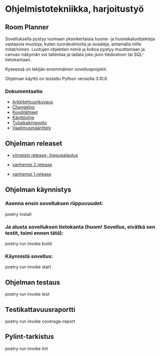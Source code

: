 # Ohjelmistotekniikka, harjoitustyö

## **Room Planner**

Sovelluksella pystyy luomaan yksinkertaisia huone- ja huonekaluobjekteja vastaavia muotoja,
kuten suorakulmioita ja ovaaleja, antamalla niille mitat/nimen. Luotujen objektien nimiä ja
kokoa pystyy muuttamaan ja canvas-näkymän voi tallentaa ja ladata joko json-tiedostoon tai SQL-tietokantaan.

Kyseessä on tekijän ensimmäinen sovellusprojekti.  

Ohjelman käyttö on testattu Python versiolla 3.10.6

### **Dokumentaatio** 

- [Arkkitehtuurikuvaus](https://github.com/Kissaniemi/ot-harjoitustyo/blob/main/projekti/dokumentaatio/arkkitehtuuri.md)
- [Changelog](https://github.com/Kissaniemi/ot-harjoitustyo/blob/main/projekti/dokumentaatio/changelog.md)
- [Koodilähteet](https://github.com/Kissaniemi/ot-harjoitustyo/blob/main/projekti/dokumentaatio/lahdekoodi.md)
- [Käyttöohje](https://github.com/Kissaniemi/ot-harjoitustyo/blob/main/projekti/dokumentaatio/kayttoohje.md)
- [Työaikakirjanpito](https://github.com/Kissaniemi/ot-harjoitustyo/blob/main/projekti/dokumentaatio/tyoaikakirjanpito.md)
- [Vaatimusmäärittely](https://github.com/Kissaniemi/ot-harjoitustyo/blob/main/projekti/dokumentaatio/vaatimusmaarittely.md)

## Ohjelman releaset

- [viimeisin release- loppupalautus](https://github.com/Kissaniemi/ot-harjoitustyo/releases/tag/loppupalautus)

- [vanhempi 2.release](https://github.com/Kissaniemi/ot-harjoitustyo/releases/tag/viikko6)
  
- [vanhempi 1.release](https://github.com/Kissaniemi/ot-harjoitustyo/releases/tag/viikko5)

## Ohjelman käynnistys

### Asenna ensin sovelluksen riippuvuudet:

poetry install

### Ja alusta sovelluksen tietokanta (huom! Sovellus, eivätkä sen testit, toimi ennen tätä):

poetry run invoke build

### Käynnistä sovellus:

poetry run invoke start

## Ohjelman testaus

poetry run invoke test

## Testikattavuusraportti

poetry run invoke coverage-report

## Pylint-tarkistus

poetry run invoke lint
